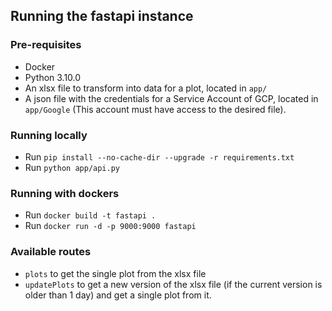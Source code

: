 ## Running the fastapi instance

### Pre-requisites
* Docker
* Python 3.10.0
* An xlsx file to transform into data for a plot, located in ``app/``
* A json file with the credentials for a Service Account of GCP, located in ``app/Google`` (This account must have access to the desired file).

### Running locally
* Run ``pip install --no-cache-dir --upgrade -r requirements.txt``
* Run ``python app/api.py``

### Running with dockers
* Run ``docker build -t fastapi .``
* Run ``docker run -d -p 9000:9000 fastapi``

### Available routes
* ``plots`` to get the single plot from the xlsx file
* ``updatePlots`` to get a new version of the xlsx file (if the current version is older than 1 day) and get a single plot from it.



  
